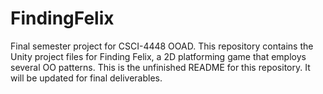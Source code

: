 # FindingFelix
Final semester project for CSCI-4448 OOAD. This repository contains the Unity project files for Finding Felix, a 2D platforming game that employs several OO patterns.
This is the unfinished README for this repository. It will be updated for final deliverables.
